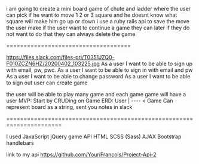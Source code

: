 i am going to create a mini board game of chute and ladder where the user can pick if he want to move 1 2 or 3 square and he doesnt know what square will make him go up or down i use a ruby rails api to save the move the user make if the user want to continue a game they can later if they do not want to do that they can always delete the game

====================================

https://files.slack.com/files-pri/T0351JZQ0-F010ZCZN6HZ/20200402_103225.jpg
As a user I want to be able to sign up with email, pw, pwc.
As a user I want to be able to sign in with email and pw
As a user I want to be able to change password
As a user I want to be able to sign out
user can create game

the user will be able to play many game and each game game will have a user
MVP: Start by CRUDing on Game
ERD: User | ---- < Game
Can represent board as a string, sent you notes in slack

======================================================================

 I used JavaScript jQuery game API HTML SCSS (Sass) AJAX Bootstrap handlebars

 link to my api https://github.com/YouriFrancois/Project-Api-2
